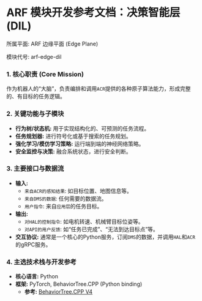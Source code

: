 # ARF 模块开发参考文档：决策智能层 (DIL)

所属平面: ARF 边缘平面 (Edge Plane)

模块代号: arf-edge-dil

### 1. 核心职责 (Core Mission)

作为机器人的“大脑”，负责编排和调用`ACR`提供的各种原子算法能力，形成完整的、有目标的任务逻辑。

### 2. 关键功能与子模块

- **行为树/状态机:** 用于实现结构化的、可预测的任务流程。
- **任务规划器:** 进行符号化或基于搜索的任务规划。
- **强化学习/模仿学习策略:** 运行端到端的神经网络策略。
- **安全监控与决策:** 融合系统状态，进行安全判断。

### 3. 主要接口与数据流

- **输入:**
  - `来自ACR的感知结果`: 如目标位置、地图信息等。
  - `来自DMS的数据`: 任何需要的数据流。
  - `用户指令`: 来自`应用层`的任务目标。
- **输出:**
  - `对HAL的控制指令`: 如电机转速、机械臂目标位姿等。
  - `对API的用户反馈`: 如“任务已完成”、“无法到达目标点”等。
- **交互协议:** 通常是一个核心的Python服务，订阅`DMS`的数据，并调用`HAL`和`ACR`的gRPC服务。

### 4. 主选技术栈与开发参考

- **核心语言:** Python
- **框架:** PyTorch, BehaviorTree.CPP (Python binding)
  - **参考:** [BehaviorTree.CPP V4](https://www.behaviortree.dev/)